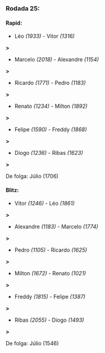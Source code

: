 ### Rodada 25:

#### Rapid:

* Léo *(1933)*     -     Vitor *(1316)*

 **>** 
* Marcelo *(2018)*     -     Alexandre *(1154)*

 **>** 
* Ricardo *(1771)*     -     Pedro *(1183)*

 **>** 
* Renato *(1234)*     -     Milton *(1892)*

 **>** 
* Felipe *(1590)*     -     Freddy *(1868)*

 **>** 
* Diogo *(1236)*     -     Ribas *(1623)*

 **>** 

De folga: Júlio (1706)

#### Blitz:

* Vitor *(1246)*     -     Léo *(1861)*

 **>** 
* Alexandre *(1183)*     -     Marcelo *(1774)*

 **>** 
* Pedro *(1105)*     -     Ricardo *(1625)*

 **>** 
* Milton *(1672)*     -     Renato *(1021)*

 **>** 
* Freddy *(1815)*     -     Felipe *(1387)*

 **>** 
* Ribas *(2055)*     -     Diogo *(1493)*

 **>** 

De folga: Júlio (1546)

